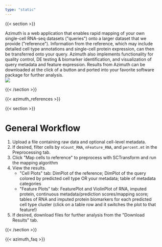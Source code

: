 ```yaml
---
type: "static"
---
```


{{< section >}} 

<div class="column">
    <div style = 'flex:35%'> Azimuth is a web application that enables rapid mapping of your own single-cell RNA-seq datasets ("queries") onto a larger dataset that we provide ("reference"). Information from the reference, which may include detailed cell type annotations and single-cell protein expression, can then be transferred onto your query. Azimuth also implements functionality for quality control, DE testing & biomarker identification, and visualization of query metadata and feature expression. Results from Azimuth can be downloaded at the click of a button and ported into your favorite software package for further analysis.</div>
    <img src="/img/azimuth_screenshot.png" style='flex:65%'></img>
</div>

{{< /section >}}

{{< azimuth_references >}}

{{< section >}}

# General Workflow
1. Upload a file containing raw data and optional cell-level metadata.
2. If desired, filter cells by `nCount_RNA`, `nFeature_RNA`, and `percent.mt` in the Preprocessing tab.
3. Click "Map cells to reference" to preprocess with SCTransform and run the mapping algorithm         
4. View the results.                                                                        
    * "Cell Plots" tab: DimPlot of the reference; DimPlot of the query colored by predicted cell type OR your metadata; table of metadata categories
    * "Feature Plots" tab: FeaturePlot and ViolinPlot of RNA, imputed protein, continuous metadata/prediction scores/mapping score; tables of RNA and imputed protein biomarkers for each predicted cell type cluster (click on a table row and it switches the plot to that feature!)
5. If desired, download files for further analysis from the "Download Results" tab.

{{< /section >}}

{{< azimuth_faq >}}
